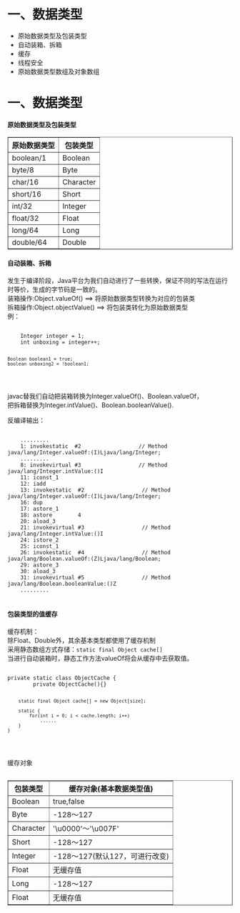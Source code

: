 <h1>一、数据类型</h1><ul>	<li>原始数据类型及包装类型</li>	<li>自动装箱、拆箱</li>	<li>缓存</li>	<li>线程安全</li>	<li>原始数据类型数组及对象数组</li></ul><h1>一、数据类型</h1><h4>原始数据类型及包装类型</h4><table border="1">	<tr>		<th>原始数据类型</th>		<th>包装类型</th>	</tr>	<tr>		<td>boolean/1</td>		<td>Boolean</td>	</tr>	<tr>		<td>byte/8</td>		<td>Byte</td>	</tr>	<tr>		<td>char/16</td>		<td>Character</td>	</tr>	<tr>		<td>short/16</td>		<td>Short</td>	</tr>	<tr>		<td>int/32</td>		<td>Integer</td>	</tr>	<tr>		<td>float/32</td>		<td>Float</td>	</tr>	<tr>		<td>long/64</td>		<td>Long</td>	</tr>	<tr>		<td>double/64</td>		<td>Double</td>	</tr></table><h4>自动装箱、拆箱</h4>发生于编译阶段，Java平台为我们自动进行了一些转换，保证不同的写法在运行时等价，生成的字节码是一致的。<br \>装箱操作:Object.valueOf() ==> 将原始数据类型转换为对应的包装类<br \>拆箱操作:Object.objectValue() ==> 将包装类转化为原始数据类型<br \>例：<pre><code>	Integer integer = 1;	int unboxing = integer++;	Boolean boolean1 = true;	boolean unboxing2 = !boolean1;</code></pre>javac替我们自动把装箱转换为Integer.valueOf()、Boolean.valueOf，<br \>把拆箱替换为Integer.intValue()、Boolean.booleanValue().<br \>反编译输出：<pre><code>	.........	1: invokestatic  #2                  // Method java/lang/Integer.valueOf:(I)Ljava/lang/Integer;	.........	8: invokevirtual #3                  // Method java/lang/Integer.intValue:()I	11: iconst_1	12: iadd	13: invokestatic  #2                  // Method java/lang/Integer.valueOf:(I)Ljava/lang/Integer;	16: dup	17: astore_1	18: astore        4	20: aload_3	21: invokevirtual #3                  // Method java/lang/Integer.intValue:()I	24: istore_2	25: iconst_1	26: invokestatic  #4                  // Method java/lang/Boolean.valueOf:(Z)Ljava/lang/Boolean;	29: astore_3	30: aload_3	31: invokevirtual #5                  // Method java/lang/Boolean.booleanValue:()Z	.........</code></pre><h4>包装类型的值缓存</h4>缓存机制：<br \>除Float、Double外，其余基本类型都使用了缓存机制<br \>采用静态数组方式存储：<code>static final Object cache[]</code><br \>当进行自动装箱时，静态工作方法valueOf将会从缓存中去获取值。<br \><pre><code>private static class ObjectCache {        private ObjectCache(){}        static final Object cache[] = new Object[size];        static {            for(int i = 0; i < cache.length; i++)                ......        }    }</code></pre>缓存对象<table border="1" align="right">	<tr>		<th>包装类型</th>		<th>缓存对象(基本数据类型值)</th>	</tr>	<tr>		<td>Boolean</td>		<td>true,false</td>	</tr>	<tr>		<td>Byte</td>		<td>-128～127</td>	</tr>	<tr>		<td>Character</td>		<td>'\u0000'～'\u007F'</td>	</tr>	<tr>		<td>Short</td>		<td>-128～127</td>	</tr>	<tr>		<td>Integer</td>		<td>-128～127(默认127，可进行改变)</td>	</tr>	<tr>		<td>Float</td>		<td>无缓存值</td>	</tr>	<tr>		<td>Long</td>		<td>-128～127</td>	</tr>	<tr>		<td>Float</td>		<td>无缓存值</td>	</tr></table>